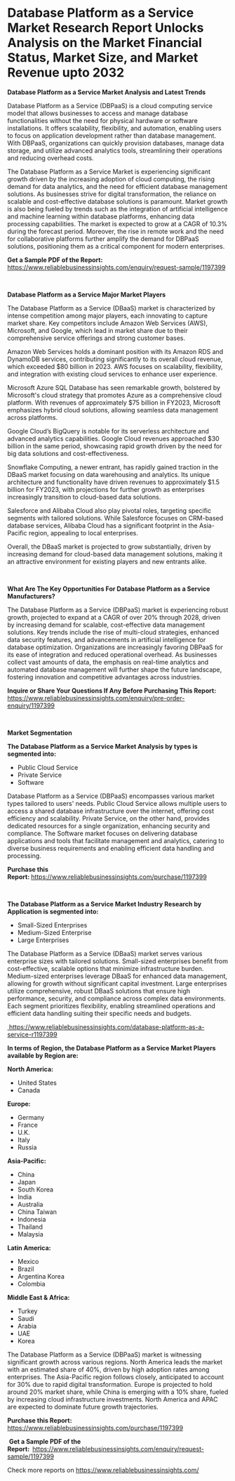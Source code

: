 <p><h1>Database Platform as a Service Market Research Report Unlocks Analysis on the Market Financial Status, Market Size, and Market Revenue upto 2032</h1></p><p><strong>Database Platform as a Service Market Analysis and Latest Trends</strong></p>
<p><p>Database Platform as a Service (DBPaaS) is a cloud computing service model that allows businesses to access and manage database functionalities without the need for physical hardware or software installations. It offers scalability, flexibility, and automation, enabling users to focus on application development rather than database management. With DBPaaS, organizations can quickly provision databases, manage data storage, and utilize advanced analytics tools, streamlining their operations and reducing overhead costs.</p><p>The Database Platform as a Service Market is experiencing significant growth driven by the increasing adoption of cloud computing, the rising demand for data analytics, and the need for efficient database management solutions. As businesses strive for digital transformation, the reliance on scalable and cost-effective database solutions is paramount. Market growth is also being fueled by trends such as the integration of artificial intelligence and machine learning within database platforms, enhancing data processing capabilities. The market is expected to grow at a CAGR of 10.3% during the forecast period. Moreover, the rise in remote work and the need for collaborative platforms further amplify the demand for DBPaaS solutions, positioning them as a critical component for modern enterprises.</p></p>
<p><strong>Get a Sample PDF of the Report:&nbsp;</strong> <a href="https://www.reliablebusinessinsights.com/enquiry/request-sample/1197399?utm_campaign=3035&utm_medium=2&utm_source=Github&utm_content=ia&utm_term=09032025&utm_id=database-platform-as-a-service">https://www.reliablebusinessinsights.com/enquiry/request-sample/1197399</a></p>
<p>&nbsp;</p>
<p><strong>Database Platform as a Service Major Market Players</strong></p>
<p><p>The Database Platform as a Service (DBaaS) market is characterized by intense competition among major players, each innovating to capture market share. Key competitors include Amazon Web Services (AWS), Microsoft, and Google, which lead in market share due to their comprehensive service offerings and strong customer bases.</p><p>Amazon Web Services holds a dominant position with its Amazon RDS and DynamoDB services, contributing significantly to its overall cloud revenue, which exceeded $80 billion in 2023. AWS focuses on scalability, flexibility, and integration with existing cloud services to enhance user experience.</p><p>Microsoft Azure SQL Database has seen remarkable growth, bolstered by Microsoft's cloud strategy that promotes Azure as a comprehensive cloud platform. With revenues of approximately $75 billion in FY2023, Microsoft emphasizes hybrid cloud solutions, allowing seamless data management across platforms.</p><p>Google Cloud’s BigQuery is notable for its serverless architecture and advanced analytics capabilities. Google Cloud revenues approached $30 billion in the same period, showcasing rapid growth driven by the need for big data solutions and cost-effectiveness.</p><p>Snowflake Computing, a newer entrant, has rapidly gained traction in the DBaaS market focusing on data warehousing and analytics. Its unique architecture and functionality have driven revenues to approximately $1.5 billion for FY2023, with projections for further growth as enterprises increasingly transition to cloud-based data solutions.</p><p>Salesforce and Alibaba Cloud also play pivotal roles, targeting specific segments with tailored solutions. While Salesforce focuses on CRM-based database services, Alibaba Cloud has a significant footprint in the Asia-Pacific region, appealing to local enterprises.</p><p>Overall, the DBaaS market is projected to grow substantially, driven by increasing demand for cloud-based data management solutions, making it an attractive environment for existing players and new entrants alike.</p></p>
<p>&nbsp;</p>
<p><strong>What Are The Key Opportunities For Database Platform as a Service Manufacturers?</strong></p>
<p><p>The Database Platform as a Service (DBPaaS) market is experiencing robust growth, projected to expand at a CAGR of over 20% through 2028, driven by increasing demand for scalable, cost-effective data management solutions. Key trends include the rise of multi-cloud strategies, enhanced data security features, and advancements in artificial intelligence for database optimization. Organizations are increasingly favoring DBPaaS for its ease of integration and reduced operational overhead. As businesses collect vast amounts of data, the emphasis on real-time analytics and automated database management will further shape the future landscape, fostering innovation and competitive advantages across industries.</p></p>
<p><strong>Inquire or Share Your Questions If Any Before Purchasing This Report:</strong> <a href="https://www.reliablebusinessinsights.com/enquiry/pre-order-enquiry/1197399?utm_campaign=3035&utm_medium=2&utm_source=Github&utm_content=ia&utm_term=09032025&utm_id=database-platform-as-a-service">https://www.reliablebusinessinsights.com/enquiry/pre-order-enquiry/1197399</a></p>
<p>&nbsp;</p>
<p><strong>Market Segmentation</strong></p>
<p><strong>The Database Platform as a Service Market Analysis by types is segmented into:</strong></p>
<p><ul><li>Public Cloud Service</li><li>Private Service</li><li>Software</li></ul></p>
<p><p>Database Platform as a Service (DBPaaS) encompasses various market types tailored to users' needs. Public Cloud Service allows multiple users to access a shared database infrastructure over the internet, offering cost efficiency and scalability. Private Service, on the other hand, provides dedicated resources for a single organization, enhancing security and compliance. The Software market focuses on delivering database applications and tools that facilitate management and analytics, catering to diverse business requirements and enabling efficient data handling and processing.</p></p>
<p><strong>Purchase this Report:&nbsp;</strong><a href="https://www.reliablebusinessinsights.com/purchase/1197399?utm_campaign=3035&utm_medium=2&utm_source=Github&utm_content=ia&utm_term=09032025&utm_id=database-platform-as-a-service">https://www.reliablebusinessinsights.com/purchase/1197399</a></p>
<p>&nbsp;</p>
<p><strong>The Database Platform as a Service Market Industry Research by Application is segmented into:</strong></p>
<p><ul><li>Small-Sized Enterprises</li><li>Medium-Sized Enterprise</li><li>Large Enterprises</li></ul></p>
<p><p>The Database Platform as a Service (DBaaS) market serves various enterprise sizes with tailored solutions. Small-sized enterprises benefit from cost-effective, scalable options that minimize infrastructure burden. Medium-sized enterprises leverage DBaaS for enhanced data management, allowing for growth without significant capital investment. Large enterprises utilize comprehensive, robust DBaaS solutions that ensure high performance, security, and compliance across complex data environments. Each segment prioritizes flexibility, enabling streamlined operations and efficient data handling suiting their specific needs and budgets.</p></p>
<p><a href="https://www.reliablebusinessinsights.com/database-platform-as-a-service-r1197399?utm_campaign=3035&utm_medium=2&utm_source=Github&utm_content=ia&utm_term=09032025&utm_id=database-platform-as-a-service">&nbsp;https://www.reliablebusinessinsights.com/database-platform-as-a-service-r1197399</a></p>
<p><strong>In terms of Region, the Database Platform as a Service Market Players available by Region are:</strong></p>
<p>
    <p> <strong> North America: </strong>
        <ul>
            <li>United States</li>
            <li>Canada</li>
        </ul>
        </p> 
    <p> <strong> Europe: </strong>
        <ul>
            <li>Germany</li>
            <li>France</li>
            <li>U.K.</li>
            <li>Italy</li>
            <li>Russia</li>
        </ul>
        </p> 
    <p> <strong> Asia-Pacific: </strong>
        <ul>
            <li>China</li>
            <li>Japan</li>
            <li>South Korea</li>
            <li>India</li>
            <li>Australia</li>
            <li>China Taiwan</li>
            <li>Indonesia</li>
            <li>Thailand</li>
            <li>Malaysia</li>
        </ul>
        </p> 
    <p> <strong> Latin America: </strong>
        <ul>
            <li>Mexico</li>
            <li>Brazil</li>
            <li>Argentina Korea</li>
            <li>Colombia</li>
        </ul>
        </p> 
    <p> <strong> Middle East & Africa: </strong>
        <ul>
            <li>Turkey</li>
            <li>Saudi</li>
            <li>Arabia</li>
            <li>UAE</li>
            <li>Korea</li>
        </ul>
    </p>
    </p>
<p><p>The Database Platform as a Service (DBPaaS) market is witnessing significant growth across various regions. North America leads the market with an estimated share of 40%, driven by high adoption rates among enterprises. The Asia-Pacific region follows closely, anticipated to account for 30% due to rapid digital transformation. Europe is projected to hold around 20% market share, while China is emerging with a 10% share, fueled by increasing cloud infrastructure investments. North America and APAC are expected to dominate future growth trajectories.</p></p>
<p><strong>Purchase this Report: </strong><a href="https://www.reliablebusinessinsights.com/purchase/1197399?utm_campaign=3035&utm_medium=2&utm_source=Github&utm_content=ia&utm_term=09032025&utm_id=database-platform-as-a-service">https://www.reliablebusinessinsights.com/purchase/1197399</a></p>
<p>&nbsp;<strong>Get a Sample PDF of the Report:&nbsp;&nbsp;</strong><a href="https://www.reliablebusinessinsights.com/enquiry/request-sample/1197399?utm_campaign=3035&utm_medium=2&utm_source=Github&utm_content=ia&utm_term=09032025&utm_id=database-platform-as-a-service">https://www.reliablebusinessinsights.com/enquiry/request-sample/1197399</a></p>
<p><strong></strong></p>
<p>Check more reports on <a href="https://www.reliablebusinessinsights.com/?utm_campaign=3035&utm_medium=2&utm_source=Github&utm_content=ia&utm_term=09032025&utm_id=database-platform-as-a-service">https://www.reliablebusinessinsights.com/</a></p>